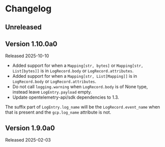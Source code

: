 # Changelog

## Unreleased

## Version 1.10.0a0

Released 2025-10-10

- Added support for when a `Mapping[str, bytes]` or `Mapping[str, List[bytes]]` is in `LogRecord.body` or `LogRecord.attributes`.
- Added support for when a `Mapping[str, List[Mapping]]` is in `LogRecord.body` or `LogRecord.attributes`.
- Do not call `logging.warning` when `LogRecord.body` is of None type, instead leave `LogEntry.payload` empty.
- Update opentelemetry-api/sdk dependencies to 1.3.

The suffix part of `LogEntry.log_name` will be the `LogRecord.event_name` when
that is present and the `gcp.log_name` attribute is not.

## Version 1.9.0a0

Released 2025-02-03
